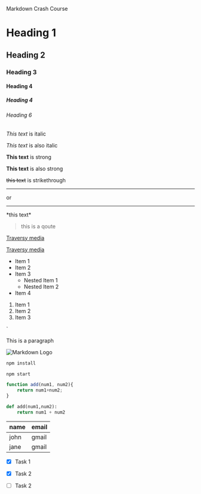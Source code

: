 Markdown Crash Course


<!-- headings -->
# Heading 1
## Heading 2
### Heading 3
#### Heading 4
##### Heading 4
###### Heading 6

<!-- Italics -->

*This text* is italic

_This text_ is  also italic

<!-- Strong -->

**This text** is strong

__This text__ is  also strong

<!-- Strikethrough -->
~~this text~~ is strikethrough

<!-- Horizontal Rule -->
- - -
or 
___

<!-- if you need to use *  -->
\*this text\*

<!-- Blockquote -->
>this is a qoute

<!-- Links -->
[Traversy media](http://www.traversymedia.com)

<!-- Links with title -->
[Traversy media](http://www.traversymedia.com "Traversy Media")

<!-- UL  -->
* Item 1
* Item 2
* Item 3
    * Nested Item 1
    * Nested Item 2
* Item 4

<!-- OL -->

1. Item 1
2. Item 2
3. Item 3

<!-- Inline Code Block -->
`<p>This is a paragraph</p> 


<!-- Images -->
![Markdown Logo](https://markdown-here.com/img/icon256.png)

<!-- Github Markdown -->

<!-- Code Blocks -->
```bash
npm install

npm start
```

```javascript
function add(num1, num2){
    return num1+num2;
}
```

```python
def add(num1,num2):
    return num1 + num2
```


<!-- Tables -->

|name  | email  |
|------|--------|
| john | gmail  |
| jane | gmail  |


<!-- Task Lists -->

* [x] Task 1
* [x] Task 2
* [ ] Task 2


